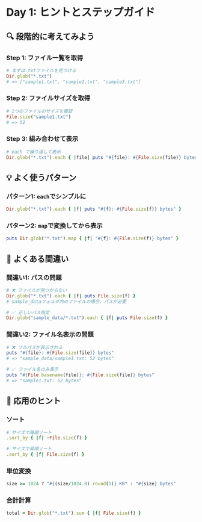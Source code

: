 # Day 1: ヒントとステップガイド

## 🔍 段階的に考えてみよう

### Step 1: ファイル一覧を取得
```ruby
# まずは.txtファイルを見つける
Dir.glob("*.txt")
# => ["sample1.txt", "sample2.txt", "sample3.txt"]
```

### Step 2: ファイルサイズを取得
```ruby
# 1つのファイルのサイズを確認
File.size("sample1.txt")
# => 52
```

### Step 3: 組み合わせて表示
```ruby
# each で繰り返して表示
Dir.glob("*.txt").each { |file| puts "#{file}: #{File.size(file)} bytes" }
```

## 💡 よく使うパターン

### パターン1: `each`でシンプルに
```ruby
Dir.glob("*.txt").each { |f| puts "#{f}: #{File.size(f)} bytes" }
```

### パターン2: `map`で変換してから表示
```ruby
puts Dir.glob("*.txt").map { |f| "#{f}: #{File.size(f)} bytes" }
```

## 🚫 よくある間違い

### 間違い1: パスの問題
```ruby
# ❌ ファイルが見つからない
Dir.glob("*.txt").each { |f| puts File.size(f) }
# sample_dataフォルダ内のファイルの場合、パスが必要

# ✅ 正しいパス指定
Dir.glob("sample_data/*.txt").each { |f| puts File.size(f) }
```

### 間違い2: ファイル名表示の問題
```ruby
# ❌ フルパスが表示される
puts "#{file}: #{File.size(file)} bytes"
# => "sample_data/sample1.txt: 52 bytes"

# ✅ ファイル名のみ表示
puts "#{File.basename(file)}: #{File.size(file)} bytes"
# => "sample1.txt: 52 bytes"
```

## 🎯 応用のヒント

### ソート
```ruby
# サイズで降順ソート
.sort_by { |f| -File.size(f) }

# サイズで昇順ソート
.sort_by { |f| File.size(f) }
```

### 単位変換
```ruby
size >= 1024 ? "#{(size/1024.0).round(1)} KB" : "#{size} bytes"
```

### 合計計算
```ruby
total = Dir.glob("*.txt").sum { |f| File.size(f) }
```